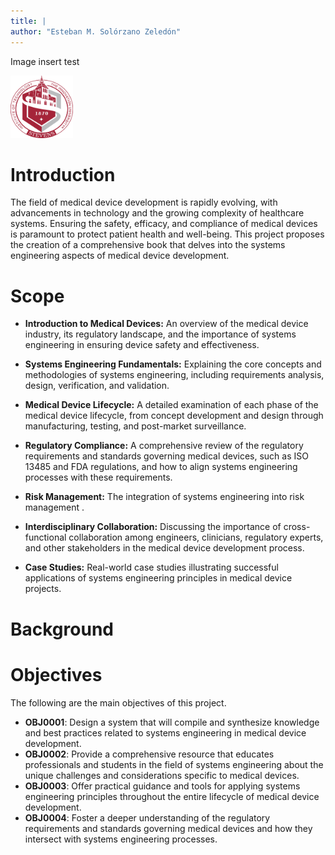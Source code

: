 ```yaml
---
title: |
author: "Esteban M. Solórzano Zeledón"
---
```


Image insert test

<img src="Images/stevens.png" width="100" height="100">

# Introduction

The field of medical device development is rapidly evolving, with advancements in technology and the growing complexity of healthcare systems. Ensuring the safety, efficacy, and compliance of medical devices is paramount to protect patient health and well-being. This project proposes the creation of a comprehensive book that delves into the systems engineering aspects of medical device development.

# Scope

- **Introduction to Medical Devices:** An overview of the medical device industry, its regulatory landscape, and the importance of systems engineering in ensuring device safety and effectiveness.

- **Systems Engineering Fundamentals:** Explaining the core concepts and methodologies of systems engineering, including requirements analysis, design, verification, and validation.

- **Medical Device Lifecycle:** A detailed examination of each phase of the medical device lifecycle, from concept development and design through manufacturing, testing, and post-market surveillance.

- **Regulatory Compliance:** A comprehensive review of the regulatory requirements and standards governing medical devices, such as ISO 13485 and FDA regulations, and how to align systems engineering processes with these requirements.

- **Risk Management:** The integration of systems engineering into risk management .

- **Interdisciplinary Collaboration:** Discussing the importance of cross-functional collaboration among engineers, clinicians, regulatory experts, and other stakeholders in the medical device development process.

- **Case Studies:** Real-world case studies illustrating successful applications of systems engineering principles in medical device projects.


# Background

# Objectives

The following are the main objectives of this project.

- **OBJ0001**: Design a system that will compile and synthesize knowledge and best practices related to systems engineering in medical device development.
- **OBJ0002**: Provide a comprehensive resource that educates professionals and students in the field of systems engineering about the unique challenges and considerations specific to medical devices.
- **OBJ0003**: Offer practical guidance and tools for applying systems engineering principles throughout the entire lifecycle of medical device development.
- **OBJ0004**: Foster a deeper understanding of the regulatory requirements and standards governing medical devices and how they intersect with systems engineering processes.

